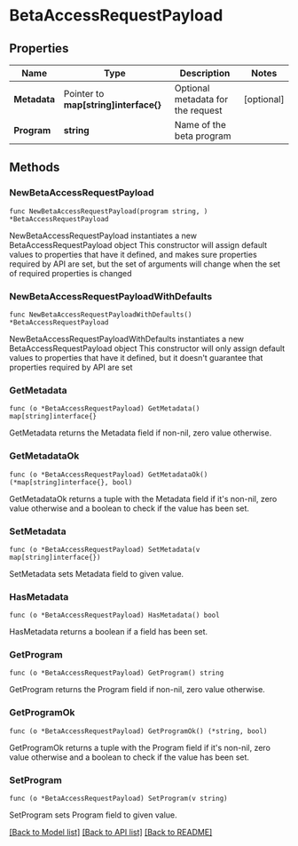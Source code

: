 # BetaAccessRequestPayload

## Properties

Name | Type | Description | Notes
------------ | ------------- | ------------- | -------------
**Metadata** | Pointer to **map[string]interface{}** | Optional metadata for the request | [optional] 
**Program** | **string** | Name of the beta program | 

## Methods

### NewBetaAccessRequestPayload

`func NewBetaAccessRequestPayload(program string, ) *BetaAccessRequestPayload`

NewBetaAccessRequestPayload instantiates a new BetaAccessRequestPayload object
This constructor will assign default values to properties that have it defined,
and makes sure properties required by API are set, but the set of arguments
will change when the set of required properties is changed

### NewBetaAccessRequestPayloadWithDefaults

`func NewBetaAccessRequestPayloadWithDefaults() *BetaAccessRequestPayload`

NewBetaAccessRequestPayloadWithDefaults instantiates a new BetaAccessRequestPayload object
This constructor will only assign default values to properties that have it defined,
but it doesn't guarantee that properties required by API are set

### GetMetadata

`func (o *BetaAccessRequestPayload) GetMetadata() map[string]interface{}`

GetMetadata returns the Metadata field if non-nil, zero value otherwise.

### GetMetadataOk

`func (o *BetaAccessRequestPayload) GetMetadataOk() (*map[string]interface{}, bool)`

GetMetadataOk returns a tuple with the Metadata field if it's non-nil, zero value otherwise
and a boolean to check if the value has been set.

### SetMetadata

`func (o *BetaAccessRequestPayload) SetMetadata(v map[string]interface{})`

SetMetadata sets Metadata field to given value.

### HasMetadata

`func (o *BetaAccessRequestPayload) HasMetadata() bool`

HasMetadata returns a boolean if a field has been set.

### GetProgram

`func (o *BetaAccessRequestPayload) GetProgram() string`

GetProgram returns the Program field if non-nil, zero value otherwise.

### GetProgramOk

`func (o *BetaAccessRequestPayload) GetProgramOk() (*string, bool)`

GetProgramOk returns a tuple with the Program field if it's non-nil, zero value otherwise
and a boolean to check if the value has been set.

### SetProgram

`func (o *BetaAccessRequestPayload) SetProgram(v string)`

SetProgram sets Program field to given value.



[[Back to Model list]](../README.md#documentation-for-models) [[Back to API list]](../README.md#documentation-for-api-endpoints) [[Back to README]](../README.md)


